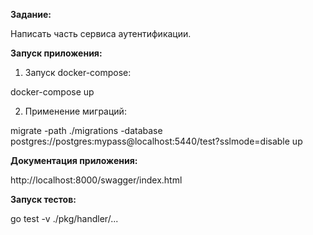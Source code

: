 **Задание:**

Написать часть сервиса аутентификации.

**Запуск приложения:**

1. Запуск docker-compose:

docker-compose up

2. Применение миграций:

migrate -path ./migrations -database postgres://postgres:mypass@localhost:5440/test?sslmode=disable up

**Документация приложения:**

http://localhost:8000/swagger/index.html

**Запуск тестов:**

go test -v ./pkg/handler/...
